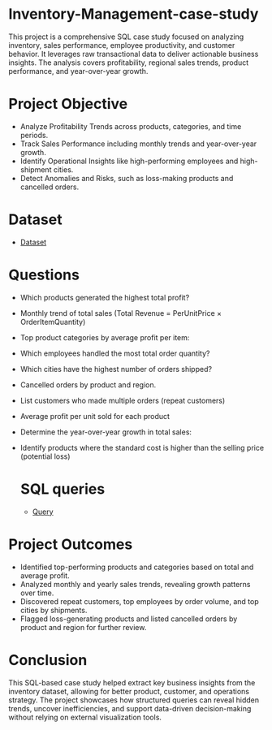 # Inventory-Management-case-study
This project is a comprehensive SQL case study focused on analyzing inventory, sales performance, employee productivity, and customer behavior. It leverages raw transactional data to deliver actionable business insights. The analysis covers profitability, regional sales trends, product performance, and year-over-year growth.

# Project Objective
- Analyze Profitability Trends across products, categories, and time periods.
- Track Sales Performance including monthly trends and year-over-year growth.
- Identify Operational Insights like high-performing employees and high-shipment cities.
- Detect Anomalies and Risks, such as loss-making products and cancelled orders.

# Dataset
- <a href="https://github.com/Anish7000/Inventory-Management-case-study/blob/main/Inventory%20Dataset.csv">Dataset</a>

# Questions
- Which products generated the highest total profit?
- Monthly trend of total sales (Total Revenue = PerUnitPrice × OrderItemQuantity)
- Top product categories by average profit per item:
- Which employees handled the most total order quantity?
- Which cities have the highest number of orders shipped?
- Cancelled orders by product and region.
- List customers who made multiple orders (repeat customers)
- Average profit per unit sold for each product
- Determine the year-over-year growth in total sales:
- Identify products where the standard cost is higher than the selling price (potential loss)

  # SQL queries
  - <a href="https://github.com/Anish7000/Inventory-Management-case-study/blob/main/inventory%20query.sql">Query</a>

# Project Outcomes
- Identified top-performing products and categories based on total and average profit.
- Analyzed monthly and yearly sales trends, revealing growth patterns over time.
- Discovered repeat customers, top employees by order volume, and top cities by shipments.
- Flagged loss-generating products and listed cancelled orders by product and region for further review.

# Conclusion
This SQL-based case study helped extract key business insights from the inventory dataset, allowing for better product, customer, and operations strategy. The project showcases how structured queries can reveal hidden trends, uncover inefficiencies, and support data-driven decision-making without relying on external visualization tools.
